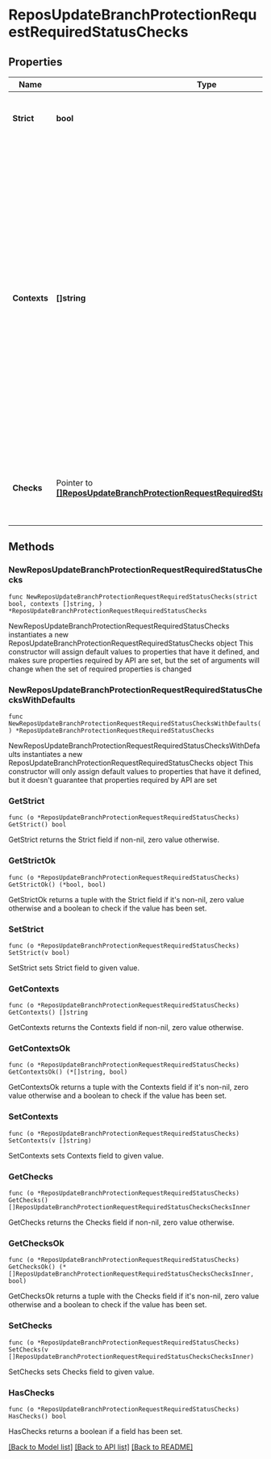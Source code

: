# ReposUpdateBranchProtectionRequestRequiredStatusChecks

## Properties

Name | Type | Description | Notes
------------ | ------------- | ------------- | -------------
**Strict** | **bool** | Require branches to be up to date before merging. | 
**Contexts** | **[]string** | **Deprecated**: The list of status checks to require in order to merge into this branch. If any of these checks have recently been set by a particular GitHub App, they will be required to come from that app in future for the branch to merge. Use &#x60;checks&#x60; instead of &#x60;contexts&#x60; for more fine-grained control.  | 
**Checks** | Pointer to [**[]ReposUpdateBranchProtectionRequestRequiredStatusChecksChecksInner**](ReposUpdateBranchProtectionRequestRequiredStatusChecksChecksInner.md) | The list of status checks to require in order to merge into this branch. | [optional] 

## Methods

### NewReposUpdateBranchProtectionRequestRequiredStatusChecks

`func NewReposUpdateBranchProtectionRequestRequiredStatusChecks(strict bool, contexts []string, ) *ReposUpdateBranchProtectionRequestRequiredStatusChecks`

NewReposUpdateBranchProtectionRequestRequiredStatusChecks instantiates a new ReposUpdateBranchProtectionRequestRequiredStatusChecks object
This constructor will assign default values to properties that have it defined,
and makes sure properties required by API are set, but the set of arguments
will change when the set of required properties is changed

### NewReposUpdateBranchProtectionRequestRequiredStatusChecksWithDefaults

`func NewReposUpdateBranchProtectionRequestRequiredStatusChecksWithDefaults() *ReposUpdateBranchProtectionRequestRequiredStatusChecks`

NewReposUpdateBranchProtectionRequestRequiredStatusChecksWithDefaults instantiates a new ReposUpdateBranchProtectionRequestRequiredStatusChecks object
This constructor will only assign default values to properties that have it defined,
but it doesn't guarantee that properties required by API are set

### GetStrict

`func (o *ReposUpdateBranchProtectionRequestRequiredStatusChecks) GetStrict() bool`

GetStrict returns the Strict field if non-nil, zero value otherwise.

### GetStrictOk

`func (o *ReposUpdateBranchProtectionRequestRequiredStatusChecks) GetStrictOk() (*bool, bool)`

GetStrictOk returns a tuple with the Strict field if it's non-nil, zero value otherwise
and a boolean to check if the value has been set.

### SetStrict

`func (o *ReposUpdateBranchProtectionRequestRequiredStatusChecks) SetStrict(v bool)`

SetStrict sets Strict field to given value.


### GetContexts

`func (o *ReposUpdateBranchProtectionRequestRequiredStatusChecks) GetContexts() []string`

GetContexts returns the Contexts field if non-nil, zero value otherwise.

### GetContextsOk

`func (o *ReposUpdateBranchProtectionRequestRequiredStatusChecks) GetContextsOk() (*[]string, bool)`

GetContextsOk returns a tuple with the Contexts field if it's non-nil, zero value otherwise
and a boolean to check if the value has been set.

### SetContexts

`func (o *ReposUpdateBranchProtectionRequestRequiredStatusChecks) SetContexts(v []string)`

SetContexts sets Contexts field to given value.


### GetChecks

`func (o *ReposUpdateBranchProtectionRequestRequiredStatusChecks) GetChecks() []ReposUpdateBranchProtectionRequestRequiredStatusChecksChecksInner`

GetChecks returns the Checks field if non-nil, zero value otherwise.

### GetChecksOk

`func (o *ReposUpdateBranchProtectionRequestRequiredStatusChecks) GetChecksOk() (*[]ReposUpdateBranchProtectionRequestRequiredStatusChecksChecksInner, bool)`

GetChecksOk returns a tuple with the Checks field if it's non-nil, zero value otherwise
and a boolean to check if the value has been set.

### SetChecks

`func (o *ReposUpdateBranchProtectionRequestRequiredStatusChecks) SetChecks(v []ReposUpdateBranchProtectionRequestRequiredStatusChecksChecksInner)`

SetChecks sets Checks field to given value.

### HasChecks

`func (o *ReposUpdateBranchProtectionRequestRequiredStatusChecks) HasChecks() bool`

HasChecks returns a boolean if a field has been set.


[[Back to Model list]](../README.md#documentation-for-models) [[Back to API list]](../README.md#documentation-for-api-endpoints) [[Back to README]](../README.md)


